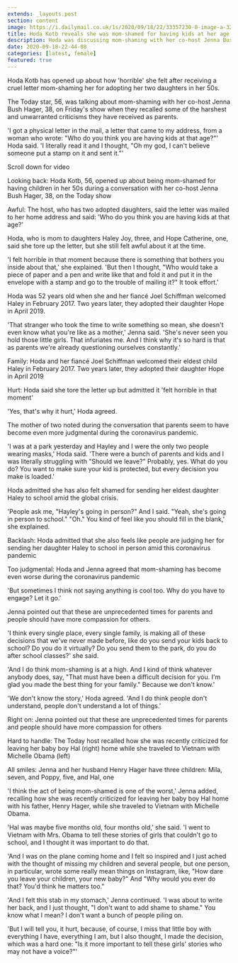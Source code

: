 ```yaml
---
extends: _layouts.post
section: content
image: https://i.dailymail.co.uk/1s/2020/09/18/22/33357230-0-image-a-32_1600464928253.jpg 
title: Hoda Kotb reveals she was mom-shamed for having kids at her age 
description: Hoda was discussing mom-shaming with her co-host Jenna Bush Hager on the Today show on Friday when she recalled receiving the cruel letter. 
date: 2020-09-18-22-44-08 
categories: [latest, female] 
featured: true 
--- 
```

Hoda Kotb has opened up about how 'horrible' she felt after receiving a cruel letter mom-shaming her for adopting her two daughters in her 50s. 

The Today star, 56, was talking about mom-shaming with her co-host Jenna Bush Hager, 38, on Friday's show when they recalled some of the harshest and unwarranted criticisms they have received as parents.  

'I got a physical letter in the mail, a letter that came to my address, from a woman who wrote: "Who do you think you are having kids at that age?"' Hoda said. 'I literally read it and I thought, "Oh my god, I can't believe someone put a stamp on it and sent it."'

Scroll down for video  

Looking back: Hoda Kotb, 56, opened up about being mom-shamed for having children in her 50s during a conversation with her co-host Jenna Bush Hager, 38, on the Today show 

Awful: The host, who has two adopted daughters, said the letter was mailed to her home address and said: 'Who do you think you are having kids at that age?'

Hoda, who is mom to daughters Haley Joy, three, and Hope Catherine, one, said she tore up the letter, but she still felt awful about it at the time. 

'I felt horrible in that moment because there is something that bothers you inside about that,' she explained. 'But then I thought, "Who would take a piece of paper and a pen and write like that and fold it and put it in the envelope with a stamp and go to the trouble of mailing it?" It took effort.'

Hoda was 52 years old when she and her fiancé Joel Schiffman welcomed Haley in February 2017. Two years later, they adopted their daughter Hope in April 2019.  

'That stranger who took the time to write something so mean, she doesn't even know what you're like as a mother,' Jenna said. 'She's never seen you hold those little girls. That infuriates me. And I think why it's so hard is that as parents we're already questioning ourselves constantly.'

Family: Hoda and her fiancé Joel Schiffman welcomed their eldest child Haley in February 2017. Two years later, they adopted their daughter Hope in April 2019

Hurt: Hoda said she tore the letter up but admitted it 'felt horrible in that moment'

'Yes, that's why it hurt,' Hoda agreed. 

The mother of two noted during the conversation that parents seem to have become even more judgmental during the coronavirus pandemic. 

'I was at a park yesterday and Hayley and I were the only two people wearing masks,' Hoda said. 'There were a bunch of parents and kids and I was literally struggling with "Should we leave?" Probably, yes. What do you do? You want to make sure your kid is protected, but every decision you make is loaded.'

Hoda admitted she has also felt shamed for sending her eldest daughter Haley to school amid the global crisis. 

'People ask me, "Hayley's going in person?" And I said. "Yeah, she's going in person to school." "Oh." You kind of feel like you should fill in the blank,' she explained. 

Backlash: Hoda admitted that she also feels like people are judging her for sending her daughter Haley to school in person amid this coronavirus pandemic

Too judgmental: Hoda and Jenna agreed that mom-shaming has become even worse during the coronavirus pandemic 

'But sometimes I think not saying anything is cool too. Why do you have to engage? Let it go.' 

Jenna pointed out that these are unprecedented times for parents and people should have more compassion for others. 

'I think every single place, every single family, is making all of these decisions that we've never made before, like do you send your kids back to school? Do you do it virtually? Do you send them to the park, do you do after school classes?' she said.  

'And I do think mom-shaming is at a high. And I kind of think whatever anybody does, say, "That must have been a difficult decision for you. I'm glad you made the best thing for your family." Because we don't know.'

'We don't know the story,' Hoda agreed. 'And I do think people don't understand, people don't understand a lot of things.'

Right on: Jenna pointed out that these are unprecedented times for parents and people should have more compassion for others

Hard to handle: The Today host recalled how she was recently criticized for leaving her baby boy Hal (right) home while she traveled to Vietnam with Michelle Obama (left)

All smiles: Jenna and her husband Henry Hager have three children: Mila, seven, and Poppy, five, and Hal, one

'I think the act of being mom-shamed is one of the worst,' Jenna added, recalling how she was recently criticized for leaving her baby boy Hal home with his father, Henry Hager, while she traveled to Vietnam with Michelle Obama. 

'Hal was maybe five months old, four months old,' she said. 'I went to Vietnam with Mrs. Obama to tell these stories of girls that couldn't go to school, and I thought it was important to do that. 

'And I was on the plane coming home and I felt so inspired and I just ached with the thought of missing my children and several people, but one person, in particular, wrote some really mean things on Instagram, like, "How dare you leave your children, your new baby?" And "Why would you ever do that? You'd think he matters too."

'And I felt this stab in my stomach,' Jenna continued. 'I was about to write her back, and I just thought, "I don't want to add shame to shame." You know what I mean? I don't want a bunch of people piling on. 

'But I will tell you, it hurt, because, of course, I miss that little boy with everything I have, everything I am, but I also thought, I made the decision, which was a hard one: "Is it more important to tell these girls' stories who may not have a voice?"'

